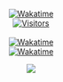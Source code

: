 <p align="center">
	<a href="https://wakatime.com/@Speedcup" target="_blank">
	<img alt="Wakatime" src="https://wakatime.com/badge/user/efa2997d-cc97-41fb-bb76-50495c88d0a6.svg"/>
	<br/>
        <img alt="Visitors" src="https://visitor-badge.laobi.icu/badge?page_id=speedcup"/>
        <br/><br/>
	<img alt="Wakatime" src="https://github-readme-stats.vercel.app/api/wakatime?username=speedcup&layout=compact&custom_title=My%20Week&theme=dark"/>
	<br/>
	<img alt="Wakatime" src="https://github-readme-stats.vercel.app/api/top-langs/?username=speedcup&layout=compact&theme=dark&custom_title=Most%20Used%20Languages%20(Only%20Public%20Repositories)&card_width=495"/>
	</a>
	<br/>
</p>

<p align="center">
	<img src="https://speedcup.dev/assets/images/yum.gif"/>
</p>

<!--- GRRRRRR --->
